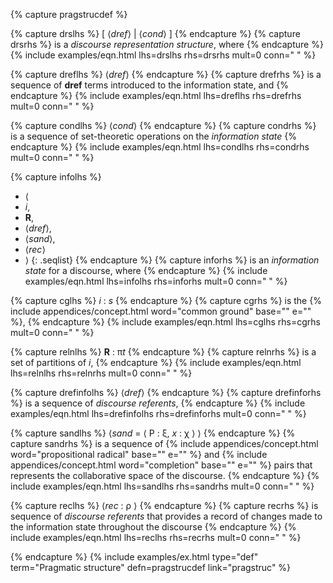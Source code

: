 <!-- Discourse dynamics -->
{% capture pragstrucdef %}

<!-- DRS -->
{% capture drslhs %}
[ &#x27e8;*dref*&#x27e9; \| &#x27e8;*cond*&#x27e9; ]
{% endcapture %}
{% capture drsrhs %}
is a *discourse representation structure*, where
{% endcapture %}
{% include examples/eqn.html lhs=drslhs rhs=drsrhs mult=0 conn="&nbsp;" %}
<div class="subdef" markdown="1">

<!-- drefs -->
{% capture dreflhs %}
&#x27e8;*dref*&#x27e9;
{% endcapture %}
{% capture drefrhs %}
is a sequence of **dref** terms introduced to the information state, and 
{% endcapture %}
{% include examples/eqn.html lhs=dreflhs rhs=drefrhs mult=0 conn="&nbsp;" %}

<!-- conditions -->
{% capture condlhs %}
&#x27e8;*cond*&#x27e9;
{% endcapture %}
{% capture condrhs %}
is a sequence of set-theoretic operations on the *information state*
{% endcapture %}
{% include examples/eqn.html lhs=condlhs rhs=condrhs mult=0 conn="&nbsp;" %}

</div>

<!-- Information state -->
{% capture infolhs %}
+ &#x27e8; 
+ *i*, 
+ **R**, 
+ &#x27e8;*dref*&#x27e9;,
+ &#x27e8;*sand*&#x27e9;,
+ &#x27e8;*rec*&#x27e9; 
+ &#x27e9;
{: .seqlist}
{% endcapture %}
{% capture inforhs %}
is an *information state* for a discourse, where
{% endcapture %}
{% include examples/eqn.html lhs=infolhs rhs=inforhs mult=0 conn="&nbsp;" %}

<div class="subdef" markdown="1">

<!-- Common ground -->
{% capture cglhs %}
*i* : *s*
{% endcapture %}
{% capture cgrhs %}
is the {% include appendices/concept.html word="common ground" base="" e="" %},
{% endcapture %}
{% include examples/eqn.html lhs=cglhs rhs=cgrhs mult=0 conn="&nbsp;" %}

<!-- Relation set -->
{% capture relnlhs %}
**R** : &pi;*t*
{% endcapture %}
{% capture relnrhs %}
is a set of partitions of *i*,
{% endcapture %}
{% include examples/eqn.html lhs=relnlhs rhs=relnrhs mult=0 conn="&nbsp;" %}

<!-- Drefs -->
{% capture drefinfolhs %}
&#x27e8;*dref*&#x27e9;
{% endcapture %}
{% capture drefinforhs %}
is a sequence of *discourse referents*,
{% endcapture %}
{% include examples/eqn.html lhs=drefinfolhs rhs=drefinforhs mult=0 conn="&nbsp;" %}

<!-- Sandbox -->
{% capture sandlhs %}
&#x27e8;*sand* = &#x27e8; P : &xi;, *x* : &chi; &#x27e9; &#x27e9;
{% endcapture %}
{% capture sandrhs %}
is a sequence of {% include appendices/concept.html word="propositional radical" base="" e="" %} and {% include appendices/concept.html word="completion" base="" e="" %} pairs that represents the collaborative space of the discourse.
{% endcapture %}
{% include examples/eqn.html lhs=sandlhs rhs=sandrhs mult=0 conn="&nbsp;" %}

<!-- Record -->
{% capture reclhs %}
&#x27e8;*rec* : &rho; &#x27e9;
{% endcapture %}
{% capture recrhs %}
is sequence of *discourse referents* that provides a record of changes made to the information state throughout the discourse
{% endcapture %}
{% include examples/eqn.html lhs=reclhs rhs=recrhs mult=0 conn="&nbsp;" %}

</div>

{% endcapture %}
{% include examples/ex.html type="def" term="Pragmatic structure" defn=pragstrucdef link="pragstruc" %}
